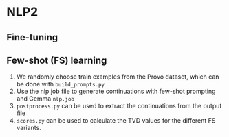 # NLP2

## Fine-tuning

## Few-shot (FS) learning
1. We randomly choose train examples from the Provo dataset, which can be done with ```build_prompts.py```
2. Use the nlp.job file to generate continuations with few-shot prompting and Gemma ```nlp.job```
3. ```postprocess.py``` can be used to extract the continuations from the output file
4. ```scores.py``` can be used to calculate the TVD values for the different FS variants.